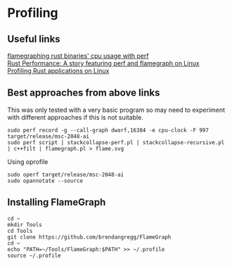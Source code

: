 # Profiling

## Useful links
[flamegraphing rust binaries' cpu usage with perf](https://gist.github.com/dlaehnemann/df31787c41bd50c0fe223df07cf6eb89)  
[Rust Performance: A story featuring perf and flamegraph on Linux](https://blog.anp.lol/rust/2016/07/24/profiling-rust-perf-flamegraph/)  
[Profiling Rust applications on Linux](https://llogiq.github.io/2015/07/15/profiling.html)  

## Best approaches from above links

This was only tested with a very basic program so may need to experiment with different approaches if this is not suitable.
```shell
sudo perf record -g --call-graph dwarf,16384 -e cpu-clock -F 997 target/release/msc-2048-ai
sudo perf script | stackcollapse-perf.pl | stackcollapse-recursive.pl | c++filt | flamegraph.pl > flame.svg
```

Using oprofile
```shell
sudo operf target/release/msc-2048-ai
sudo opannotate --source
```

## Installing FlameGraph
```shell
cd ~
mkdir Tools
cd Tools
git clone https://github.com/brendangregg/FlameGraph
cd ~
echo "PATH=~/Tools/FlameGraph:$PATH" >> ~/.profile
source ~/.profile
```
